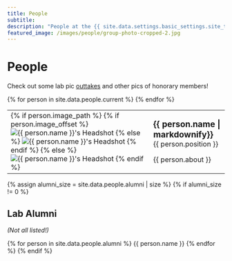 ```yaml
---
title: People
subtitle:
description: "People at the {{ site.data.settings.basic_settings.site_title }}."
featured_image: /images/people/group-photo-cropped-2.jpg
---
```


# People

Check out some lab pic [outtakes](/fun/) and other pics of honorary members!

<div class="people">
  <table>
    {% for person in site.data.people.current %}
    <tr>
      <td>
        {% if person.image_path %}
          {% if person.image_offset %}
            <img src="{{ person.image_path }}" alt="{{ person.name }}'s Headshot"
            style="object-position: {{ person.image_offset }};">
          {% else %}
            <img src="{{ person.image_path }}" alt="{{ person.name }}'s Headshot">
          {% endif %}
        {% else %}
        <img src="{{ site.data.settings.people.blank_headshot_image_path }}" alt="{{ person.name }}'s Headshot">
        {% endif %}
      </td>
      <td>
        <p><strong><big>{{ person.name | markdownify}}</big></strong>
        <br>{{ person.position }}</p>
        <p id="about">{{ person.about }}</p>
      </td>
    </tr>
    {% endfor %}
  </table>
</div>

{% assign alumni_size = site.data.people.alumni | size %}
{% if alumni_size != 0 %}
## Lab Alumni

*(Not all listed!)*

{% for person in site.data.people.alumni %}
{{ person.name }}
{% endfor %}
{% endif %}

